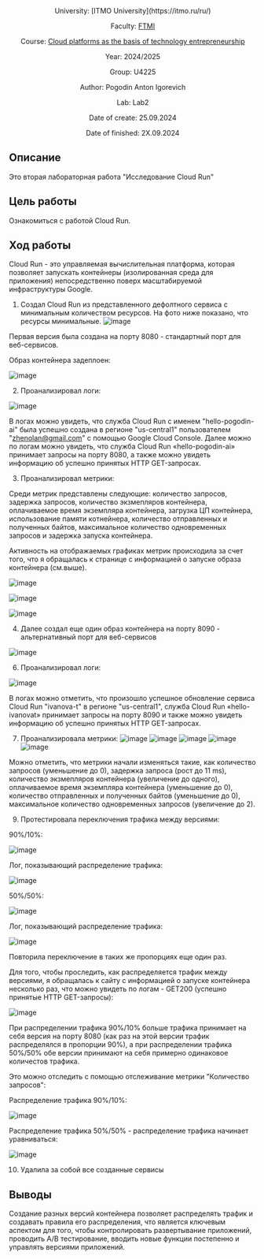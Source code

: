 <div align="center">
University: [ITMO University](https://itmo.ru/ru/)

Faculty: [FTMI](https://ftmi.itmo.ru/)

Course: [Cloud platforms as the basis of technology entrepreneurship](https://itmo-ict-faculty.github.io/cloud-platforms-as-the-basis-of-technology-entrepreneurship/) 

Year: 2024/2025

Group: U4225

Author: Pogodin Anton Igorevich

Lab: Lab2

Date of create: 25.09.2024

Date of finished: 2Х.09.2024
</div>

## Описание
Это вторая лабораторная работа "Исследование Cloud Run"

## Цель работы
Ознакомиться с работой Cloud Run.

## Ход работы
Cloud Run - это управляемая вычислительная платформа, которая позволяет запускать контейнеры (изолированная среда для приложения) непосредственно поверх масштабируемой инфраструктуры Google.

1. Создал Cloud Run из представленного дефолтного сервиса с минимальным количеством ресурсов.
На фото ниже показано, что ресурсы минимальные.
![image](https://github.com/user-attachments/assets/60eb5466-b977-445b-aff3-a53c8ec5f24c)

Первая версия была создана на порту 8080 - cтандартный порт для веб-сервисов.

Образ контейнера задеплоен:

![image](https://github.com/user-attachments/assets/e54b2b5a-f901-4d56-b3d8-e0c8c1c56817)


2. Проанализировал логи:

![image](https://github.com/user-attachments/assets/5e377a17-53fc-4a44-9883-d16e5c708904)


В логах можно увидеть, что служба Cloud Run с именем "hello-pogodin-ai" была успешно создана в регионе "us-central1" пользователем "zhenolan@gmail.com" с помощью Google Cloud Console. Далее можно по логам можно увидеть, что служба Cloud Run «hello-pogodin-ai» принимает запросы на порту 8080, а также можно увидеть информацию об успешно принятых HTTP GET-запросах.

3. Проанализировал метрики:

Среди метрик представлены следующие: количество запросов, задержка запросов, количество экзмепляров контейнера, оплачиваемое время экземпляра контейнера, загрузка ЦП контейнера, использование памяти котнейнера, количество отправленных и полученных байтов, максимальное количество одновременных запросов и задержка запуска контейнера.

Активность на отображаемых графиках метрик происходила за счет того, что я обращалась к странице с информацией о запуске образа контейнера (см.выше).

![image](https://github.com/user-attachments/assets/a137a207-8c23-49be-a069-e8aa1b4b4e04)

![image](https://github.com/user-attachments/assets/23ed89d2-7af3-447f-98d4-c2ab5a87e644)

![image](https://github.com/user-attachments/assets/394fd272-6276-42f8-a1ee-bc7fb59ae46d)

4. Далее создал еще один образ контейнера на порту 8090 - альтернативный порт для веб-сервисов

![image](https://github.com/user-attachments/assets/285b201f-ebd0-418d-864f-4c17a3f8f5d3)

6. Проанализировал логи:

![image](https://github.com/user-attachments/assets/2c6cb307-4e3c-4dc7-bf6b-feba7afde313)

В логах можно отметить, что произошло успешное обновление сервиса Cloud Run "ivanova-t" в регионе "us-central1", служба Cloud Run «hello-ivanovat» принимает запросы на порту 8090 и также можно увидеть информацию об успешно принятых HTTP GET-запросах.

7. Проанализировала метрики:
![image](https://github.com/user-attachments/assets/fae03635-cb06-4f9f-8050-c991263b497e)
![image](https://github.com/user-attachments/assets/9076fb0a-568f-4589-9940-f222707d6ef3)
![image](https://github.com/user-attachments/assets/6ccd8a14-500f-4866-842c-8a83f3389186)
![image](https://github.com/user-attachments/assets/d36ae4c7-6b7c-41e7-b878-fea51c05c4bb)
![image](https://github.com/user-attachments/assets/ba4a19f9-f121-4d0c-aa01-1392995582e3)

Можно отметить, что метрики начали изменяться такие, как количество запросов (уменьшение до 0), задержка запроса (рост до 11 ms), количество экзмепляров контейнера (увеличение до одного), оплачиваемое время экземпляра контейнера (уменьшение до 0), количество отправленных и полученных байтов (уменьшение до 0), максимальное количество одновременных запросов (увеличение до 2).

9. Протестировала переключения трафика между версиями:
    
90%/10%:

![image](https://github.com/user-attachments/assets/f2cd9338-3530-471b-abe3-c20be8175728)

Лог, показывающий распределение трафика:

![image](https://github.com/user-attachments/assets/0110bd45-cf02-44c9-8513-d9248d0d843c)

50%/50%:

![image](https://github.com/user-attachments/assets/f50aa61e-2346-415a-b27a-03577f22b856)

Лог, показывающий распределение трафика:

![image](https://github.com/user-attachments/assets/00382d7b-2b80-4b0b-8da9-965b7cbb55b8)

Повторила переключение в таких же пропорциях еще один раз.

Для того, чтобы проследить, как распределяется трафик между версиями, я обращалась к сайту с информацией о запуске контейнера несколько раз, что можно увидеть по логам - GET200 (успешно принятые HTTP GET-запросы):

![image](https://github.com/user-attachments/assets/b636028f-ba59-4cdc-babb-9e31616573e5)

При распределении трафика 90%/10% больше трафика принимает на себя версия на порту 8080 (как раз на этой версии трафик распределялся в пропорции 90%), а при распределении трафика 50%/50% обе версии принимают на себя примерно одинаковое количестов трафика.

Это можно отследить с помощью отслеживание метрики "Количество запросов":

Распределение трафика 90%/10%:

![image](https://github.com/user-attachments/assets/fab8577e-f519-4d17-8ca6-85f6413c8872)


Распределение трафика 50%/50% - распределение трафика начинает уравниваться:

![image](https://github.com/user-attachments/assets/4530645a-990c-4b64-890a-4bdc377ef2cf)


10. Удалила за собой все созданные сервисы

## Выводы

Создание разных версий контейнера позволяет распределять трафик и создавать правила его распределения, что является ключевым аспектом для того, чтобы контролировать развертывание приложений, проводить A/B тестирование, вводить новые функции постепенно и управлять версиями приложений.
